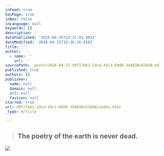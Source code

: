 ```yaml
---
inFeed: true
hasPage: true
inNav: false
inLanguage: null
keywords: []
description: ''
datePublished: '2016-04-25T19:37:43.965Z'
dateModified: '2016-04-25T19:36:16.018Z'
title: ''
author:
  - name: ''
    url: ''
sourcePath: _posts/2016-04-25-d9f17bb2-1dcd-45c3-89d0-344830c63b68.md
published: true
authors: []
publisher:
  name: null
  domain: null
  url: null
  favicon: null
starred: true
url: d9f17bb2-1dcd-45c3-89d0-344830c63b68/index.html
_type: Article

---
```

> ## The poetry of the earth is never dead. 

![](https://the-grid-user-content.s3-us-west-2.amazonaws.com/2c5172b8-0882-427b-9abf-f2f4749aedab.jpg)